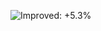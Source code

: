 ![Improved: +5.3%](https://img.shields.io/badge/Improved-%2B5.3%25-a1d99b "Marginally statistically significant.")